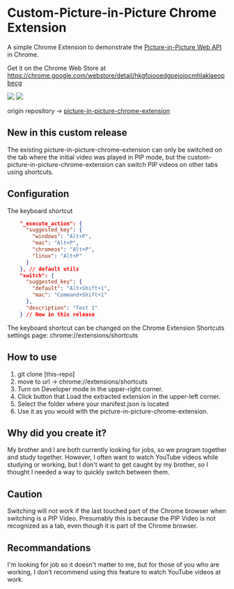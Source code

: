 # Custom-Picture-in-Picture Chrome Extension

A simple Chrome Extension to demonstrate the [Picture-in-Picture Web API](https://wicg.github.io/picture-in-picture/) in Chrome.

Get it on the Chrome Web Store at https://chrome.google.com/webstore/detail/hkgfoiooedgoejojocmhlaklaeopbecg

<img src="https://raw.githubusercontent.com/beaufortfrancois/picture-in-picture-chrome-extension/master/screenshot.png">
<img src="https://github.com/user-attachments/assets/f5b7c392-fdfa-45a6-a837-167f1e81abd6">

origin repository -> [picture-in-picture-chrome-extension](https://github.com/GoogleChromeLabs/picture-in-picture-chrome-extension)

## New in this custom release

The existing picture-in-picture-chrome-extension can only be switched on the tab where the initial video was played in PIP mode, but the custom-picture-in-picture-chrome-extension can switch PIP videos on other tabs using shortcuts.

## Configuration

The keyboard shortcut

```json
    "_execute_action": {
      "suggested_key": {
        "windows": "Alt+P",
        "mac": "Alt+P",
        "chromeos": "Alt+P",
        "linux": "Alt+P"
      }
    }, // default utils
    "switch": {
      "suggested_key": {
        "default": "Alt+Shift+1",
        "mac": "Command+Shift+1"
      },
      "description": "Test 1"
    } // New in this release
```

The keyboard shortcut can be changed on the
Chrome Extension Shortcuts settings page:
chrome://extensions/shortcuts

## How to use

1. git clone [this-repo]
2. move to url -> chrome://extensions/shortcuts
3. Turn on Developer mode in the upper-right corner.
4. Click button that Load the extracted extension in the upper-left corner.
5. Select the folder where your manifest.json is located
6. Use it as you would with the picture-in-picture-chrome-extension.

## Why did you create it?

My brother and I are both currently looking for jobs, so we program together and study together. However, I often want to watch YouTube videos while studying or working, but I don't want to get caught by my brother, so I thought I needed a way to quickly switch between them.

## Caution

Switching will not work if the last touched part of the Chrome browser when switching is a PIP Video. Presumably this is because the PIP Video is not recognized as a tab, even though it is part of the Chrome browser.

## Recommandations

I'm looking for job so it doesn't matter to me, but for those of you who are working, I don't recommend using this feature to watch YouTube videos at work.
